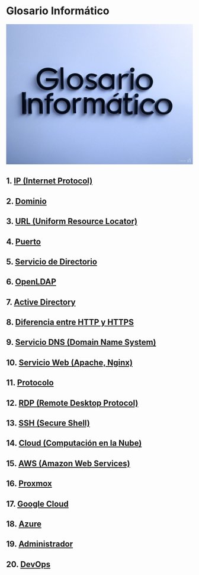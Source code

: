 # Glosario Informático
![glosario](img/Glosario.jpg)

## 1. [IP (Internet Protocol)](ip.md)

## 2. [Dominio](dominio.md)

## 3. [URL (Uniform Resource Locator)](url.md)

## 4. [Puerto](puerto.md)

## 5. [Servicio de Directorio](servicio_directorio.md)

## 6. [OpenLDAP](ldap.md)

## 7. [Active Directory](active.md)

## 8. [Diferencia entre HTTP y HTTPS](http.md)

## 9. [Servicio DNS (Domain Name System)](dns.md)

## 10. [Servicio Web (Apache, Nginx)](servicio.md)

## 11. [Protocolo](protocolo.md)

## 12. [RDP (Remote Desktop Protocol)](rdp.md)

## 13. [SSH (Secure Shell)](ssh.md)

## 14. [Cloud (Computación en la Nube)](cloud.md)

## 15. [AWS (Amazon Web Services)](aws.md)

## 16. [Proxmox](proxmox.md)

## 17. [Google Cloud](google_cloud.md)

## 18. [Azure](azule.md)

## 19. [Administrador](administrador.md)

## 20. [DevOps](devops.md)
